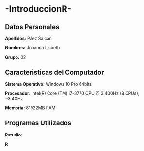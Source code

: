 # -IntroduccionR-

##  Datos Personales
**Apellidos:** Páez Salcán

**Nombres:** Johanna Lisbeth

**Grupo:** 02

##  Caracteristicas del Computador

**Sistema Operativo:** Windows 10 Pro 64bits  

**Procesador:** Intel(R) Core (TM) i7-3770 CPU @ 3.40GHz (8 CPUs), ~3.4GHz

**Memoria:** 81922MB RAM

## Programas Utilizados
**Rstudio:** 

**R**

